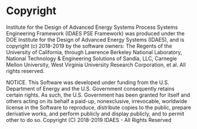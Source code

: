 Copyright
=========

Institute for the Design of Advanced Energy Systems Process Systems Engineering
Framework (IDAES PSE Framework) was produced under the DOE Institute for the
Design of Advanced Energy Systems (IDAES), and is copyright (c) 2018-2019 by the
software owners: The Regents of the University of California, through Lawrence
Berkeley National Laboratory,  National Technology & Engineering Solutions of
Sandia, LLC, Carnegie Mellon University, West Virginia University Research
Corporation, et al.  All rights reserved.

NOTICE.  This Software was developed under funding from the U.S. Department of
Energy and the U.S. Government consequently retains certain rights. As such, the
U.S. Government has been granted for itself and others acting on its behalf a
paid-up, nonexclusive, irrevocable, worldwide license in the Software to
reproduce, distribute copies to the public, prepare derivative works, and
perform publicly and display publicly, and to permit other to do so. Copyright
(C) 2018-2019 IDAES - All Rights Reserved
